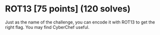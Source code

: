 # ROT13 [75 points] (120 solves)
Just as the name of the challenge, you can encode it with ROT13 to get the right flag.
You may find CyberChef useful.